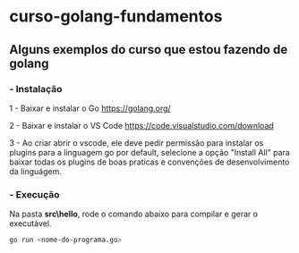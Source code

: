 # curso-golang-fundamentos

## Alguns exemplos do curso que estou fazendo de golang

### - Instalação

1 - Baixar e instalar o Go https://golang.org/

2 - Baixar e instalar o VS Code https://code.visualstudio.com/download

3 - Ao criar abrir o vscode, ele deve pedir permissão para instalar os plugins para a linguagem go por default, selecione a opção "Install All" para baixar todas os plugins de boas praticas e convenções de desenvolvimento da linguágem.

### - Execução
Na pasta **src\hello**, rode o comando abaixo para compilar e gerar o executável.
```bash
go run <nome-do-programa.go>
```
